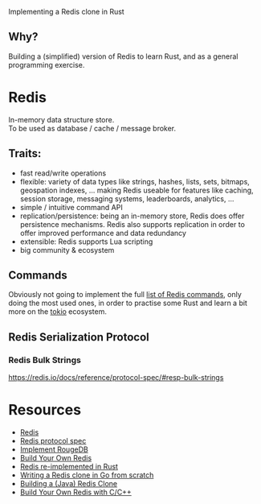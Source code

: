 Implementing a Redis clone in Rust

## Why?

Building a (simplified) version of Redis to learn Rust, and as a general programming exercise.

# Redis

In-memory data structure store.   
To be used as database / cache / message broker.

## Traits:     

- fast read/write operations
- flexible: variety of data types like strings, hashes, lists, sets, bitmaps, geospation indexes, ... making Redis useable for features like caching, session storage, messaging systems, leaderboards, analytics, ...
- simple / intuitive command API
- replication/persistence: being an in-memory store, Redis does offer persistence mechanisms. Redis also supports replication in order to offer improved performance and data redundancy
- extensible: Redis supports Lua scripting
- big community & ecosystem

## Commands

Obviously not going to implement the full [list of Redis commands](https://redis.io/commands/), only doing the most used ones, in order to practise some Rust and learn a bit more on the [tokio](https://tokio.rs/) ecosystem.

## Redis Serialization Protocol 

### Redis Bulk Strings

https://redis.io/docs/reference/protocol-spec/#resp-bulk-strings

# Resources

- [Redis](https://redis.io/)
- [Redis protocol spec](https://redis.io/docs/reference/protocol-spec/)
- [Implement RougeDB](https://learning.accelerant.dev/implement-rougedb)
- [Build Your Own Redis](https://rohitpaulk.com/articles/redis-0)
- [Redis re-implemented in Rust](https://github.com/seppo0010/rsedis)
- [Writing a Redis clone in Go from scratch](https://mliezun.github.io/2023/04/08/redis-clone.html)
- [Building a (Java) Redis Clone](https://gamlor.info/posts-output/2022-07-04-java-redis-clone/en/)
- [Build Your Own Redis with C/C++](https://build-your-own.org/redis/)
